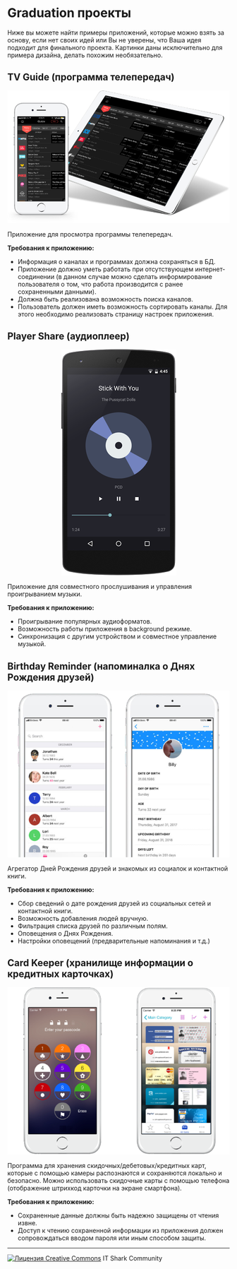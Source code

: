 ﻿# Graduation проекты

Ниже вы можете найти примеры приложений, которые можно взять за основу, если нет своих идей или Вы не уверены, что Ваша идея подходит для финального проекта. Картинки даны исключительно для примера дизайна, делать похожим необязательно.

## TV Guide (программа телепередач)

<p align="center"><img src="images/TV-Guide-App.png" width="800"></p>

Приложение для просмотра программы телепередач.

**Требования к приложению:**
- Информация о каналах и программах должна сохраняться в БД.
- Приложение должно уметь работать при отсутствующем интернет-соединении (в данном случае можно сделать информирование пользователя о том, что работа производится с ранее сохраненными данными).
- Должна быть реализована возможность поиска каналов.
- Пользователь должен иметь возможность сортировать каналы. Для этого необходимо реализовать страницу настроек приложения.

## Player Share (аудиоплеер)

<p align="center"><img src="images/Player-Share.png" width="261"></p>

Приложение для совместного прослушивания и управления проигрыванием музыки.

**Требования к приложению:**
- Проигрывание популярных аудиоформатов.
- Возможность работы приложения в background режиме.
- Синхронизация с другим устройством и совместное управление музыкой.

## Birthday Reminder (напоминалка о Днях Рождения друзей)

<p align="center"><img src="images/Birthday-Reminder.png" width="667"></p>

Агрегатор Дней Рождения друзей и знакомых из социалок и контактной книги.

**Требования к приложению:**
- Сбор сведений о дате рождения друзей из социальных сетей и контактной книги.
- Возможность добавления людей вручную.
- Фильтрация списка друзей по различным полям.
- Оповещения о Днях Рождения.
- Настройки оповещений (предварительные напоминания и т.д.)

## Card Keeper (хранилище информации о кредитных карточках)

<p align="center"><img src="images/Card-Keeper.png" width="667"></p>

Программа для хранения скидочных/дебетовых/кредитных карт, которые с помощью камеры распознаются и сохраняются локально и безопасно. Можно использовать скидочные карты с помощью телефона (отображение штрихкод карточки на экране смартфона).

**Требования к приложению:**
- Сохраненные данные должны быть надежно защищены от чтения извне.
- Доступ к чтению сохраненной информации из приложения должен сопровождаться вводом пароля или иным способом защиты.

---
[![Лицензия Creative Commons](https://i.creativecommons.org/l/by/4.0/80x15.png)](http://creativecommons.org/licenses/by/4.0/) IT Shark Community
